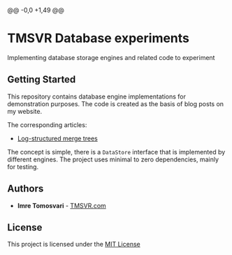 @@ -0,0 +1,49 @@
# TMSVR Database experiments

Implementing database storage engines and related code to experiment

## Getting Started

This repository contains database engine implementations for demonstration purposes. The code is created as the basis of blog posts on my website.

The corresponding articles:
- [Log-structured merge trees](tmsvr.com/how-a-log-structured-merge-tree-database-engine-works/)

The concept is simple, there is a `DataStore` interface that is implemented by different engines. The project uses minimal to zero dependencies, mainly for testing.

## Authors

- **Imre Tomosvari** - [TMSVR.com](https://tmsvr.com)

## License

This project is licensed under the [MIT License](LICENSE)
